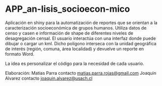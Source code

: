 # APP_an-lisis_socioecon-mico
Aplicación en shiny para la automatización de reportes que se orientan a la caracterización socioeconómica de grupos humanos. Utiliza datos de censo y casen e información de shape de diferentes niveles de desagregación censal. El usuario interactúa con una interfaz donde puede dibujar o cargar un kml. Dicho polígono interseca con la unidad geográfica de interés (región, comuna, área localidad) y devuelve un reporte en formato Word.

La idea es personalizar el código para la necesidad de cada usuario.

Elaboración:
Matias Parra contacto matias.parra.rojas@gmail.com
Joaquin Alvarez contacto joaquin.alvarez@usach.cl 
